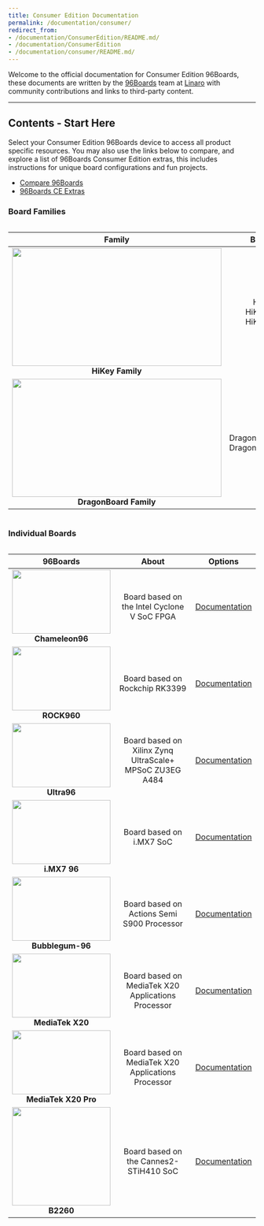 ```yaml
---
title: Consumer Edition Documentation
permalink: /documentation/consumer/
redirect_from:
- /documentation/ConsumerEdition/README.md/
- /documentation/ConsumerEdition
- /documentation/consumer/README.md/
---
```

Welcome to the official documentation for Consumer Edition 96Boards, these documents are written by the [96Boards](https://www.96boards.org) team at [Linaro](http://www.linaro.org) with community contributions and links to third-party content.

***

## Contents - Start Here

Select your Consumer Edition 96Boards device to access all product specific resources. You may also use the links below to compare, and explore a list of 96Boards Consumer Edition extras, this includes instructions for unique board configurations and fun projects.

- [Compare 96Boards](guides/compare_96boards_ce.md)
- [96Boards CE Extras](guides/)

### Board Families

<div style="overflow-x:scroll;" markdown="1">

| Family                                           | Boards                                                 | Options                    |
|:------------------------------------------------:|:------------------------------------------------------:|:--------------------------:|
| <img src="https://i.imgur.com/tBDv5aG.jpg" data-canonical-src="https://i.imgur.com/tBDv5aG.jpg" width="426" height="240" /><br> **HiKey Family** | HiKey<br> HiKey960<br> HiKey970 | [Documentation](hikey-family/)<br> |
| <img src="https://i.imgur.com/Uebk1I7.jpg" data-canonical-src="https://i.imgur.com/Uebk1I7.jpg" width="426" height="240" /><br> **DragonBoard Family** | DragonBoard410c<br> DragonBoard820c  | [Documentation](dragonboard-family/)<br> |
</div>


### Individual Boards

<div style="overflow-x:scroll;" markdown="1">

| 96Boards                                         | About                                                  | Options                    |
|:------------------------------------------------:|:------------------------------------------------------:|:--------------------------:|
| <img src="https://github.com/96boards/documentation/blob/master/consumer/chameleon96/additional-docs/images/images-board/chameleon96_top.png?raw=true" data-canonical-src="https://github.com/96boards/documentation/blob/master/consumer/chameleon96/additional-docs/images/images-board/chameleon96_top.png?raw=true" width="200" height="130" /><br> **Chameleon96** | Board based on the Intel Cyclone V SoC FPGA | [Documentation](chameleon96/)<br> |
| <img src="https://github.com/96boards/documentation/blob/master/consumer/rock960/additional-docs/images/images-board/ROCK960_Front_SD.png?raw=true" data-canonical-src="https://github.com/96boards/documentation/blob/master/consumer/rock960/additional-docs/images/images-board/ROCK960_Front_SD.png?raw=true" width="200" height="130" /><br> **ROCK960** | Board based on Rockchip RK3399  | [Documentation](rock960/)<br> |
| <img src="https://github.com/96boards/documentation/blob/master/consumer/ultra96/additional-docs/images/images-board/sd/ultra96-front-sd.png?raw=true" data-canonical-src="https://github.com/96boards/documentation/blob/master/consumer/ultra96/additional-docs/images/images-board/sd/ultra96-front-sd.png?raw=true" width="200" height="130" /><br> **Ultra96** | Board based on Xilinx Zynq UltraScale+ MPSoC ZU3EG A484  | [Documentation](ultra96/)<br> |
| <img src="https://github.com/96boards/documentation/blob/master/consumer/imx7-96/additional-docs/images/images-board/iMX7-96-front.jpg?raw=true" data-canonical-src="https://github.com/96boards/documentation/blob/master/consumer/imx7-96/additional-docs/images/images-board/iMX7-96-front.jpg?raw=true" width="200" height="130" /><br> **i.MX7 96** | Board based on i.MX7 SoC  | [Documentation](imx7-96/)<br> |
| <img src="https://i.imgur.com/u08Wb6U.png" data-canonical-src="https://i.imgur.com/u08Wb6U.png" width="200" height="130" /><br>**Bubblegum-96** | Board based on Actions Semi S900 Processor  | [Documentation](bubblegum-96/)<br> |
<img src="https://i.imgur.com/ndacN8g.png" data-canonical-src="https://i.imgur.com/ndacN8g.png" width="200" height="130" /><br> **MediaTek X20** | Board based on MediaTek X20 Applications Processor  | [Documentation](mediatekx20/)<br> |
| <img src="https://github.com/96boards/documentation/blob/master/consumer/mediatekx20pro/additional-docs/images/images-board/sd/mediatekx20pro-front-sd.jpg?raw=true" data-canonical-src="https://github.com/96boards/documentation/blob/master/consumer/mediatekx20pro/additional-docs/images/images-board/sd/mediatekx20pro-front-sd.jpg?raw=true" width="200" height="130" /><br> **MediaTek X20 Pro** | Board based on MediaTek X20 Applications Processor  | [Documentation](mediatekx20pro/)<br> |
| <img src="https://github.com/96boards/documentation/blob/master/consumer/b2260/additional-docs/images/images-board/sd/ST_B2260_Front_SD.png?raw=true" data-canonical-src="https://github.com/96boards/documentation/blob/master/consumer/b2260/additional-docs/images/images-board/sd/ST_B2260_Front_SD.png?raw=true" width="200" height="200" /><br> **B2260** | Board based on the Cannes2-STiH410 SoC  | [Documentation](b2260/)<br> |

</div>
